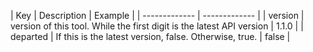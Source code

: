 | Key | Description | Example |
| ------------- | ------------- |
| version | version of this tool. While the first digit is the latest API version | 1.1.0 |
| departed | If this is the latest version, false. Otherwise, true. | false |
